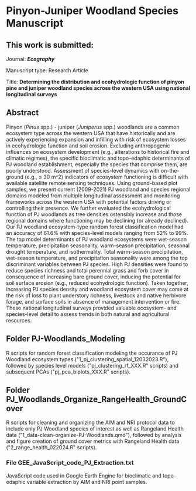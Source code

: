 # Pinyon-Juniper Woodland Species Manuscript

## This work is submitted:

Journal: ***Ecography***

Manuscript type: Research Article

Title: **Determining the distribution and ecohydrologic function of pinyon pine and juniper woodland species across the western USA using national longitudinal surveys**

## Abstract

Pinyon (*Pinus* spp.) - juniper (*Juniperus* spp.) woodlands are a common ecosystem type across the western USA that have historically and are actively experiencing expansion and infilling with risk of ecosystem losses in ecohydrologic function and soil erosion. Excluding anthropogenic influences on ecosystem development (e.g., alterations to historical fire and climatic regimes), the specific bioclimatic and topo-edaphic determinants of PJ woodland establishment, especially the species that comprise them, are poorly understood. Assessment of species-level dynamics with on-the-ground (e.g., ≤ 30 m^2) indicators of ecosystem functioning is difficult with available satellite remote sensing techniques. Using ground-based plot samples, we present current (2009-2021) PJ woodland and species regional domains modeled from multiple longitudinal assessment and monitoring frameworks across the western USA with potential factors driving or controlling their presence. We further evaluated the ecohydrological function of PJ woodlands as tree densities ostensibly increase and those regional domains where functioning may be declining (or already declined). Our PJ woodland ecosystem-type random forest classification model had an accuracy of 61.6% with species-level models ranging from 52% to 99%. The top model determinants of PJ woodland ecosystems were wet-season temperature, precipitation seasonality, warm-season precipitation, seasonal drought temperature, and isothermality. Total warm-season precipitation, wet-season temperature, and precipitation seasonality were among the top discriminant variables between PJ species. High PJ densities were found to reduce species richness and total perennial grass and forb cover in consequence of increasing bare ground cover, inducing the potential for soil surface erosion (e.g., reduced ecohydrologic function). Taken together, increasing PJ species density and woodland ecosystem cover may come at the risk of loss to plant understory richness, livestock and native herbivore forage, and surface soils in absence of management intervention or fire. These national longitudinal surveys provided valuable ecosystem- and species-level detail to assess trends in both natural and agricultural resources.

## Folder PJ-Woodlands_Modeling
R scripts for random forest classification modeling the occurance of PJ Woodland ecosystem types ("1_pj_clustering_spatial_12032023.R"), followed by species level models ("pj_clustering_rf_XXX.R" scripts) and subsequent PCAs ("pj_pca_biplots_XXX.R" scripts).

## Folder PJ_Woodlands_Organize_RangeHealth_GroundCover
R scripts for cleaning and organizing the AIM and NRI protocol data to include only PJ Woodland species of interest as well as Rangeland Health data ("1_data-clean-organize-PJ-Woodlands.qmd"), followed by analysis and figure creation of ground cover metrics with Rangeland Health data ("2_range_health_022024.R" scripts).

### File GEE_JavaScript_code_PJ_Extraction.txt
JavaScript code used in Google Earth Engine for bioclimatic and topo-edaphic variable extraction by AIM and NRI point samples.
